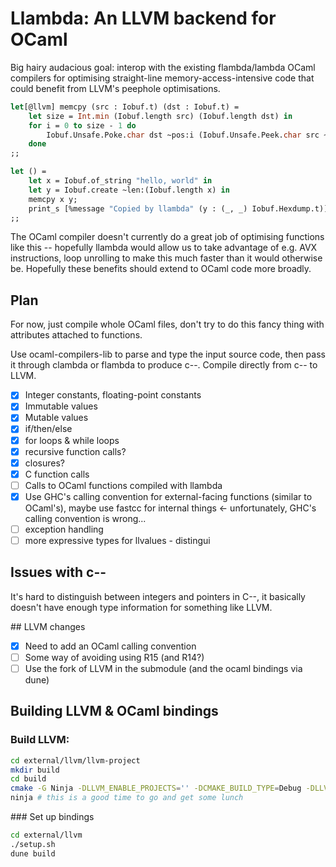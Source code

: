 # Llambda: An LLVM backend for OCaml

Big hairy audacious goal: interop with the existing flambda/lambda OCaml
compilers for optimising straight-line memory-access-intensive code that could
benefit from LLVM's peephole optimisations.

```ocaml
let[@llvm] memcpy (src : Iobuf.t) (dst : Iobuf.t) =
    let size = Int.min (Iobuf.length src) (Iobuf.length dst) in
    for i = 0 to size - 1 do
        Iobuf.Unsafe.Poke.char dst ~pos:i (Iobuf.Unsafe.Peek.char src ~pos:i)
    done
;;

let () =
    let x = Iobuf.of_string "hello, world" in
    let y = Iobuf.create ~len:(Iobuf.length x) in
    memcpy x y;
    print_s [%message "Copied by llambda" (y : (_, _) Iobuf.Hexdump.t)]
;;
```

The OCaml compiler doesn't currently do a great job of optimising functions like
this -- hopefully llambda would allow us to take advantage of e.g. AVX
instructions, loop unrolling to make this much faster than it would otherwise
be. Hopefully these benefits should extend to OCaml code more broadly.

## Plan

For now, just compile whole OCaml files, don't try to do this fancy thing with
attributes attached to functions.

Use ocaml-compilers-lib to parse and type the input source code, then pass it
through clambda or flambda to produce c--. Compile directly from c-- to LLVM.

- [x] Integer constants, floating-point constants
- [x] Immutable values
- [x] Mutable values
- [x] if/then/else
- [x] for loops & while loops
- [x] recursive function calls?
- [x] closures?
- [x] C function calls
- [ ] Calls to OCaml functions compiled with llambda
- [x] Use GHC's calling convention for external-facing functions (similar to
  OCaml's), maybe use fastcc for internal things <- unfortunately, GHC's calling
  convention is wrong...
- [ ] exception handling
- [ ] more expressive types for llvalues - distingui

## Issues with c--

It's hard to distinguish between integers and pointers in C--, it basically
doesn't have enough type information for something like LLVM.

## LLVM changes

- [x] Need to add an OCaml calling convention
- [ ] Some way of avoiding using R15 (and R14?)
- [ ] Use the fork of LLVM in the submodule (and the ocaml bindings via dune)

## Building LLVM & OCaml bindings

### Build LLVM:

```bash
cd external/llvm/llvm-project
mkdir build
cd build
cmake -G Ninja -DLLVM_ENABLE_PROJECTS='' -DCMAKE_BUILD_TYPE=Debug -DLLVM_ENABLE_ASSERTIONS=On -DLLVM_TARGETS_TO_BUILD="X86" ../llvm
ninja # this is a good time to go and get some lunch
```

### Set up bindings

```bash
cd external/llvm
./setup.sh
dune build
```

